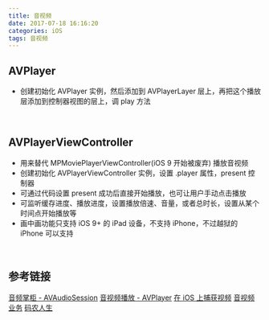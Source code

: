 ```yaml
---
title: 音视频
date: 2017-07-18 16:16:20
categories: iOS 
tags: 音视频
---
```


## AVPlayer
* 创建初始化 AVPlayer 实例，然后添加到 AVPlayerLayer 层上，再把这个播放层添加到控制器视图的层上，调 play 方法

<br>

## AVPlayerViewController
* 用来替代 MPMoviePlayerViewController(iOS 9 开始被废弃) 播放音视频
* 创建初始化 AVPlayerViewController 实例，设置 .player 属性，present 控制器
* 可通过代码设置 present 成功后直接开始播放，也可让用户手动点击播放
* 可监听缓存进度、播放进度，设置播放倍速、音量，或者总时长，设置从某个时间点开始播放等
* 画中画功能只支持 iOS 9+ 的 iPad 设备，不支持 iPhone，不过越狱的 iPhone 可以支持


<br>

## 参考链接
[音频掌柜 - AVAudioSession](https://www.jianshu.com/p/3e0a399380df)
[音视频播放 - AVPlayer](https://www.cnblogs.com/QianChia/p/5771172.html)
[在 iOS 上捕获视频](https://objccn.io/issue-23-1/)
[音视频业务](https://www.samirchen.com/ios-index/)
[码农人生](https://msching.github.io/blog/categories/)
